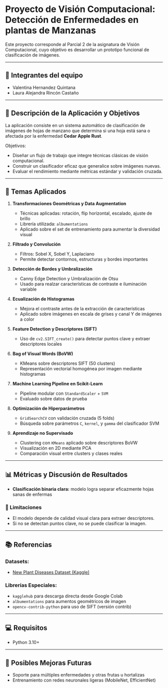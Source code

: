 # Proyecto de Visión Computacional: Detección de Enfermedades en plantas de Manzanas

Este proyecto corresponde al Parcial 2 de la asignatura de Visión Computacional, cuyo objetivo es desarrollar un prototipo funcional de clasificación de imágenes.

---

## 👥 Integrantes del equipo
- Valentina Hernandez Quintana
- Laura Alejandra Rincón Castaño

---

## 🎯 Descripción de la Aplicación y Objetivos

La aplicación consiste en un sistema automático de clasificación de imágenes de hojas de manzano que determina si una hoja está sana o afectada por la enfermedad **Cedar Apple Rust**.

Objetivos:
- Diseñar un flujo de trabajo que integre técnicas clásicas de visión computacional.
- Construir un clasificador eficaz que generalice sobre imágenes nuevas.
- Evaluar el rendimiento mediante métricas estándar y validación cruzada.

---

## 🧠 Temas Aplicados

1. **Transformaciones Geométricas y Data Augmentation**
   - Técnicas aplicadas: rotación, flip horizontal, escalado, ajuste de brillo
   - Librería utilizada: `albumentations`
   - Aplicado sobre el set de entrenamiento para aumentar la diversidad visual

2. **Filtrado y Convolución**
   - Filtros: Sobel X, Sobel Y, Laplaciano
   - Permite detectar contornos, estructuras y bordes importantes

3. **Detección de Bordes y Umbralización**
   - Canny Edge Detection y Umbralización de Otsu
   - Usado para realzar características de contraste e iluminación variable

4. **Ecualización de Histogramas**
   - Mejora el contraste antes de la extracción de características
   - Aplicado sobre imágenes en escala de grises y canal Y de imágenes a color

5. **Feature Detection y Descriptores (SIFT)**
   - Uso de `cv2.SIFT_create()` para detectar puntos clave y extraer descriptores locales

6. **Bag of Visual Words (BoVW)**
   - KMeans sobre descriptores SIFT (50 clusters)
   - Representación vectorial homogénea por imagen mediante histogramas

7. **Machine Learning Pipeline en Scikit-Learn**
   - Pipeline modular con `StandardScaler` + `SVM`
   - Evaluado sobre datos de prueba

8. **Optimización de Hiperparámetros**
   - `GridSearchCV` con validación cruzada (5 folds)
   - Búsqueda sobre parámetros `C`, `kernel`, y `gamma` del clasificador SVM

9. **Aprendizaje no Supervisado**
   - Clustering con `KMeans` aplicado sobre descriptores BoVW
   - Visualización en 2D mediante PCA
   - Comparación visual entre clusters y clases reales

---

## 📊 Métricas y Discusión de Resultados

- **Clasificación binaria clara:** modelo logra separar eficazmente hojas sanas de enfermas

### 🧪 Limitaciones
- El modelo depende de calidad visual clara para extraer descriptores.
- Si no se detectan puntos clave, no se puede clasificar la imagen.

---

## 📚 Referencias

### Datasets:
- [New Plant Diseases Dataset (Kaggle)](https://www.kaggle.com/datasets/vipoooool/new-plant-diseases-dataset)

### Librerías Especiales:
- `kagglehub` para descarga directa desde Google Colab
- `albumentations` para aumentos geométricos de imagen
- `opencv-contrib-python` para uso de SIFT (versión contrib)

---

## 💻 Requisitos
- Python 3.10+

---

## 🔮 Posibles Mejoras Futuras
- Soporte para múltiples enfermedades y otras frutas u hortalizas
- Entrenamiento con redes neuronales ligeras (MobileNet, EfficientNet)


